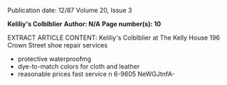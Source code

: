 Publication date: 12/87
Volume 20, Issue 3

**Keliliy's Colblblier**
**Author: N/A**
**Page number(s): 10**

EXTRACT ARTICLE CONTENT:
Keliliy's Colblblier 
at The Kelly House 
196 Crown Street 
shoe repair services 
+ protective waterproofmg 
+ dye-to-match colors 
for cloth and leather 
+ reasonable prices 
fast service 
n 6-9605 
NeWGJtnfA-